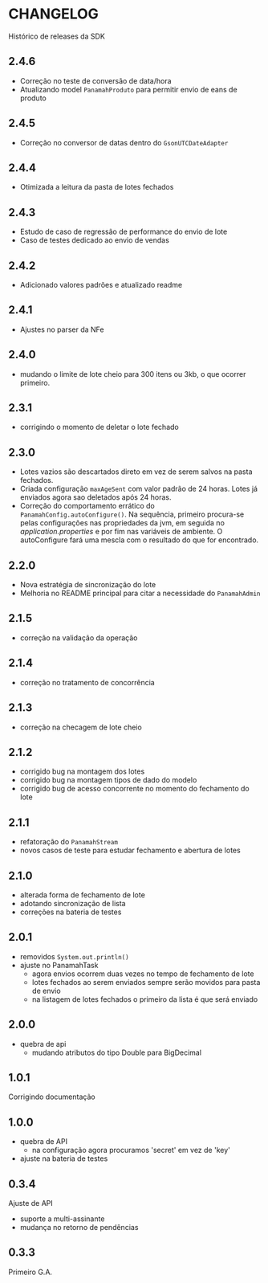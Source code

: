 # CHANGELOG

Histórico de releases da SDK

## 2.4.6

- Correção no teste de conversão de data/hora
- Atualizando model `PanamahProduto` para permitir envio de eans de produto

## 2.4.5

- Correção no conversor de datas dentro do `GsonUTCDateAdapter`

## 2.4.4

- Otimizada a leitura da pasta de lotes fechados

## 2.4.3

- Estudo de caso de regressão de performance do envio de lote
- Caso de testes dedicado ao envio de vendas

## 2.4.2

- Adicionado valores padrões e atualizado readme

## 2.4.1

- Ajustes no parser da NFe

## 2.4.0

- mudando o limite de lote cheio para 300 itens ou 3kb, o que ocorrer primeiro.

## 2.3.1

- corrigindo o momento de deletar o lote fechado

## 2.3.0

- Lotes vazios são descartados direto em vez de serem salvos na pasta fechados.
- Criada configuração `maxAgeSent` com valor padrão de 24 horas. Lotes já
  enviados agora sao deletados após 24 horas.
- Correção do comportamento errático do `PanamahConfig.autoConfigure()`.
  Na sequência, primeiro procura-se pelas configurações nas propriedades da
  jvm, em seguida no _application.properties_ e por fim nas variáveis de
  ambiente. O autoConfigure fará uma mescla com o resultado do que for
  encontrado.

## 2.2.0

- Nova estratégia de sincronização do lote
- Melhoria no README principal para citar a necessidade do `PanamahAdmin`

## 2.1.5

- correção na validação da operação

## 2.1.4

- correção no tratamento de concorrência

## 2.1.3

- correção na checagem de lote cheio

## 2.1.2

- corrigido bug na montagem dos lotes
- corrigido bug na montagem tipos de dado do modelo
- corrigido bug de acesso concorrente no momento do fechamento do lote

## 2.1.1

- refatoração do `PanamahStream`
- novos casos de teste para estudar fechamento e abertura de lotes

## 2.1.0

- alterada forma de fechamento de lote
- adotando sincronização de lista
- correções na bateria de testes

## 2.0.1

- removidos `System.out.println()`
- ajuste no PanamahTask
  - agora envios ocorrem duas vezes no tempo de fechamento de lote
  - lotes fechados ao serem enviados sempre serão movidos para pasta de envio
  - na listagem de lotes fechados o primeiro da lista é que será enviado

## 2.0.0

- quebra de api
  - mudando atributos do tipo Double para BigDecimal

## 1.0.1

Corrigindo documentação

## 1.0.0

- quebra de API
  - na configuração agora procuramos 'secret' em vez de 'key'
- ajuste na bateria de testes

## 0.3.4

Ajuste de API

- suporte a multi-assinante
- mudança no retorno de pendências

## 0.3.3

Primeiro G.A.
